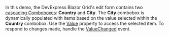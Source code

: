 In this demo, the DevExpress Blazor Grid's edit form contains two [cascading Comboboxes](https://docs.devexpress.com/Blazor/DevExpress.Blazor.DxComboBox-2#cascading-comboboxes): **Country** and **City**. The **City** combobox is dynamically populated with items based on the value selected within the **Country** combobox. Use the [Value](https://docs.devexpress.com/Blazor/DevExpress.Blazor.DxComboBox-2.Value) property to access the selected item. To respond to changes made, handle the [ValueChanged](https://docs.devexpress.com/Blazor/DevExpress.Blazor.DxComboBox-2.ValueChanged) event.
